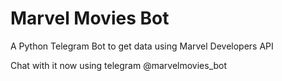 # Marvel Movies Bot
A Python Telegram Bot to get data using Marvel Developers API

Chat with it now using telegram @marvelmovies_bot
